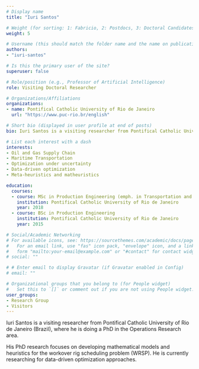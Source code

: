 ```yaml
---
# Display name
title: "Iuri Santos"

# Weight (for sorting: 1: Fabricio, 2: Postdocs, 3: Doctoral Candidates, 4: Research Assistants, 5: Visitors)
weight: 5

# Username (this should match the folder name and the name on publications)
authors:
- "iuri-santos"

# Is this the primary user of the site?
superuser: false

# Role/position (e.g., Professor of Artificial Intelligence)
role: Visiting Doctoral Researcher

# Organizations/Affiliations
organizations:
- name: Pontifical Catholic University of Rio de Janeiro
  url: "https://www.puc-rio.br/english"

# Short bio (displayed in user profile at end of posts)
bio: Iuri Santos is a visiting researcher from Pontifical Catholic University of Rio de Janeiro (Brazil), where he is doing a PhD in the field of Operations Research.

# List each interest with a dash
interests:
- Oil and Gas Supply Chain
- Maritime Transportation
- Optimization under uncertainty
- Data-driven optimization
- Meta-heuristics and matheuristics

education:
  courses:
  - course: MSc in Production Engineering (emph. in Transportation and Logistics)
    institution: Pontifical Catholic University of Rio de Janeiro
    year: 2018
  - course: BSc in Production Engineering
    institution: Pontifical Catholic University of Rio de Janeiro
    year: 2015

# Social/Academic Networking
# For available icons, see: https://sourcethemes.com/academic/docs/page-builder/#icons
#   For an email link, use "fas" icon pack, "envelope" icon, and a link in the
#   form "mailto:your-email@example.com" or "#contact" for contact widget.
# social: ""

# # Enter email to display Gravatar (if Gravatar enabled in Config)
# email: ""

# Organizational groups that you belong to (for People widget)
#   Set this to `[]` or comment out if you are not using People widget.
user_groups:
- Research Group
- Visitors
---
```


Iuri Santos is a visiting researcher from Pontifical Catholic University of Rio de Janeiro (Brazil), where he is doing a PhD in the Operations Research area.

His PhD research focuses on developing mathematical models and heuristics for the workover rig scheduling problem (WRSP). He is currently researching for data-driven optimization approaches.